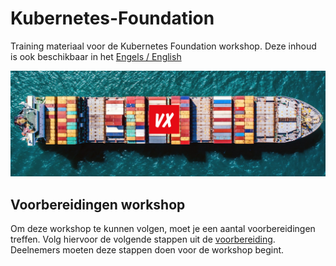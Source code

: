 # Kubernetes-Foundation

Training materiaal voor de Kubernetes Foundation workshop. Deze inhoud is ook beschikbaar in het [Engels / English](README.md)

![Kubernetes Training Logo](images/kubetraining.png)

## Voorbereidingen workshop

Om deze workshop te kunnen volgen, moet je een aantal voorbereidingen treffen. Volg hiervoor de volgende stappen uit de [voorbereiding](workshop/nl/voorbereiding.md). Deelnemers moeten deze stappen doen voor de workshop begint.

